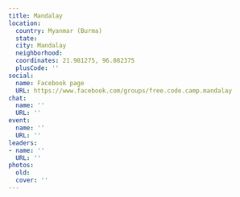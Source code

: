 ```yaml
---
title: Mandalay
location:
  country: Myanmar (Burma)
  state: 
  city: Mandalay
  neighborhood: 
  coordinates: 21.981275, 96.082375
  plusCode: ''
social:
  name: Facebook page
  URL: https://www.facebook.com/groups/free.code.camp.mandalay
chat:
  name: ''
  URL: ''
event:
  name: ''
  URL: ''
leaders:
- name: ''
  URL: ''
photos:
  old: 
  cover: ''
---
```

